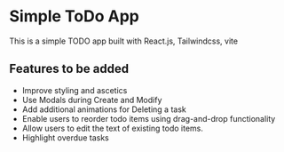 # Simple ToDo App

This is a simple TODO app built with React.js, Tailwindcss, vite

## Features to be added

- Improve styling and ascetics
- Use Modals during Create and Modify
- Add additional animations for Deleting a task
- Enable users to reorder todo items using drag-and-drop functionality
- Allow users to edit the text of existing todo items.
- Highlight overdue tasks
